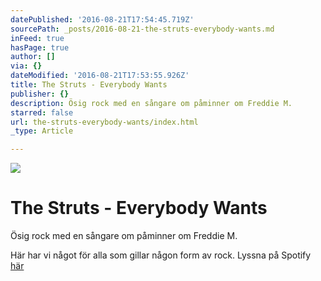```yaml
---
datePublished: '2016-08-21T17:54:45.719Z'
sourcePath: _posts/2016-08-21-the-struts-everybody-wants.md
inFeed: true
hasPage: true
author: []
via: {}
dateModified: '2016-08-21T17:53:55.926Z'
title: The Struts - Everybody Wants
publisher: {}
description: Ösig rock med en sångare om påminner om Freddie M.
starred: false
url: the-struts-everybody-wants/index.html
_type: Article

---
```

![](https://the-grid-user-content.s3-us-west-2.amazonaws.com/049fef7d-5175-4921-9a85-823ca8c69de7.jpg)

# The Struts - Everybody Wants

Ösig rock med en sångare om påminner om Freddie M.

Här har vi något för alla som gillar någon form av rock. Lyssna på Spotify [här][0]

[0]: https://open.spotify.com/album/5jQD9aAuIOy8LIGkVlgVKq